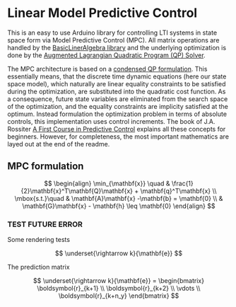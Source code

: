 # Linear Model Predictive Control

This is an easy to use Arduino library for controlling LTI systems in state space form via Model Predictive Control (MPC). All matrix operations are handled by the [BasicLinerAlgebra library](https://github.com/tomstewart89/BasicLinearAlgebra) and the underlying optimization is done by the [Augmented Lagrangian Quadratic Program (QP) Solver](https://github.com/adrianodelr/ALQP-Solver). 

The MPC architecture is based on a [condensed QP formulation](https://citeseerx.ist.psu.edu/document?repid=rep1&type=pdf&doi=7ff6f36a6ff9a8461b11ea26bcc46a6db38443a6). This essentially means, that the 
discrete time dynamic equations (here our state space model), which naturally are linear equality constraints
to be satisfied during the optimization, are substituted into the quadratic cost function. As a consequence,
future state variables are eliminated from the search space of the optimization, and the equality constraints
are implicity satisfied at the optimum. Instead formulation the optimization problem in terms of absolute controls, this implementation uses control increments. The book of J.A. Rossiter [A First Course in Predictive Control](https://api.pageplace.de/preview/DT0400.9781351597166_A35143461/preview-9781351597166_A35143461.pdf) explains all these concepts for beginners. However, for completeness, the most important mathematics are layed out at the end of the readme.   

## MPC formulation
$$
\begin{align}
\min_{\mathbf{x}} \quad & \frac{1}{2}\mathbf{x}^T\mathbf{Q}\mathbf{x} + \mathbf{q}^T\mathbf{x} \\ 
\mbox{s.t.}\quad &  \mathbf{A}\mathbf{x} -\mathbf{b} = \mathbf{0} \\ 
&  \mathbf{G}\mathbf{x} - \mathbf{h} \leq \mathbf{0} 
\end{align}
$$


### TEST FUTURE ERROR
Some rendering tests  

$$ 
\underset{\rightarrow k}{\mathbf{e}} 
$$  

The prediction matrix  

$$
    \underset{\rightarrow k}{\mathbf{e}} =
    \begin{bmatrix}
    \boldsymbol{r}_{k+1} \\
    \boldsymbol{r}_{k+2} \\
    \vdots \\
    \boldsymbol{r}_{k+n_y}
    \end{bmatrix}
$$

<!-- % -         
% \underbrace{\begin{bmatrix}
% \mathbf{A} \\
% \mathbf{A}^2 \\
% \vdots \\
% \mathbf{A}^{n_y}
% \end{bmatrix}}_\text{$\boldsymbol{\bar{A}}$}
% \mathbf{x}_{k} -
% \underbrace{\begin{bmatrix}
% \mathbf{B} & \mathbf{0} & \mathbf{0} & \cdots   \\
% \mathbf{A}\mathbf{B} & \mathbf{B} & \mathbf{0} & \cdots\\
% \vdots & \vdots & \vdots & \ddots\\
% \mathbf{A}^{n_y-1}\mathbf{B} & \mathbf{A}^{n_y-2}\mathbf{B} & \mathbf{A}^{n_y-3}\mathbf{B} & \vdots\\
% \end{bmatrix}}_\text{$\boldsymbol{\bar{B}}$}
% \underbrace{\begin{bmatrix}
% \boldsymbol{r}_{k} \\
% \boldsymbol{r}_{k+1} \\
% \vdots \\
% \boldsymbol{r}_{k+n_y-1}
% \end{bmatrix}}_\text{$\underset{\rightarrow k}{\boldsymbol{r}}$} -->